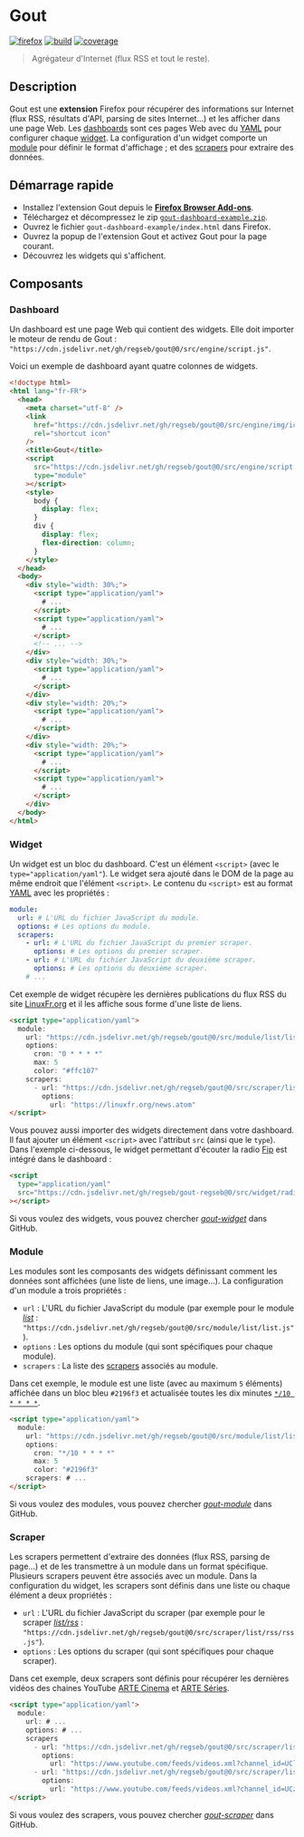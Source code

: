 # Gout

[![firefox][img-firefox]][link-firefox] [![build][img-build]][link-build]
[![coverage][img-coverage]][link-coverage]

> Agrégateur d'Internet (flux RSS et tout le reste).

## Description

Gout est une **extension** Firefox pour récupérer des informations sur Internet
(flux RSS, résultats d'API, parsing de sites Internet...) et les afficher dans
une page Web. Les [dashboards](#dashboard) sont ces pages Web avec du
[YAML](https://yaml.org/ "YAML Ain't Markup Language") pour configurer chaque
[widget](#widget). La configuration d'un widget comporte un [module](#module)
pour définir le format d'affichage ; et des [scrapers](#scraper) pour extraire
des données.

## Démarrage rapide

- Installez l'extension Gout depuis le [**Firefox Browser
  Add-ons**][link-firefox].
- Téléchargez et décompressez le zip
  [`gout-dashboard-example.zip`](examples/gout-dashboard-example.zip).
- Ouvrez le fichier `gout-dashboard-example/index.html` dans Firefox.
- Ouvrez la popup de l'extension Gout et activez Gout pour la page courant.
- Découvrez les widgets qui s'affichent.

## Composants

### Dashboard

Un dashboard est une page Web qui contient des widgets. Elle doit importer le
moteur de rendu de Gout :
`"https://cdn.jsdelivr.net/gh/regseb/gout@0/src/engine/script.js"`.

Voici un exemple de dashboard ayant quatre colonnes de widgets.

```html
<!doctype html>
<html lang="fr-FR">
  <head>
    <meta charset="utf-8" />
    <link
      href="https://cdn.jsdelivr.net/gh/regseb/gout@0/src/engine/img/icon.svg"
      rel="shortcut icon"
    />
    <title>Gout</title>
    <script
      src="https://cdn.jsdelivr.net/gh/regseb/gout@0/src/engine/script.js"
      type="module"
    ></script>
    <style>
      body {
        display: flex;
      }
      div {
        display: flex;
        flex-direction: column;
      }
    </style>
  </head>
  <body>
    <div style="width: 30%;">
      <script type="application/yaml">
        # ...
      </script>
      <script type="application/yaml">
        # ...
      </script>
      <!-- ... -->
    </div>
    <div style="width: 30%;">
      <script type="application/yaml">
        # ...
      </script>
    </div>
    <div style="width: 20%;">
      <script type="application/yaml">
        # ...
      </script>
    </div>
    <div style="width: 20%;">
      <script type="application/yaml">
        # ...
      </script>
      <script type="application/yaml">
        # ...
      </script>
    </div>
  </body>
</html>
```

### Widget

Un widget est un bloc du dashboard. C'est un élément `<script>` (avec le
`type="application/yaml"`). Le widget sera ajouté dans le DOM de la page au même
endroit que l'élément `<script>`. Le contenu du `<script>` est au format
[YAML](https://yaml.org/ "YAML Ain't Markup Language") avec les propriétés :

```yaml
module:
  url: # L'URL du fichier JavaScript du module.
  options: # Les options du module.
  scrapers:
    - url: # L'URL du fichier JavaScript du premier scraper.
      options: # Les options du premier scraper.
    - url: # L'URL du fichier JavaScript du deuxième scraper.
      options: # Les options du deuxième scraper.
    # ...
```

Cet exemple de widget récupère les dernières publications du flux RSS du site
[LinuxFr.org](https://linuxfr.org/) et il les affiche sous forme d'une liste de
liens.

```html
<script type="application/yaml">
  module:
    url: "https://cdn.jsdelivr.net/gh/regseb/gout@0/src/module/list/list.js"
    options:
      cron: "0 * * * *"
      max: 5
      color: "#ffc107"
    scrapers:
      - url: "https://cdn.jsdelivr.net/gh/regseb/gout@0/src/scraper/list/rss/rss.js"
        options:
          url: "https://linuxfr.org/news.atom"
</script>
```

Vous pouvez aussi importer des widgets directement dans votre dashboard. Il faut
ajouter un élément `<script>` avec l'attribut `src` (ainsi que le `type`). Dans
l'exemple ci-dessous, le widget permettant d'écouter la radio
[Fip](https://github.com/regseb/gout-regseb/tree/main/src/widget/radiofrance#readme)
est intégré dans le dashboard :

```html
<script
  type="application/yaml"
  src="https://cdn.jsdelivr.net/gh/regseb/gout-regseb@0/src/widget/radiofrance/fip.yaml"
></script>
```

Si vous voulez des widgets, vous pouvez chercher
[_gout-widget_](https://github.com/search?q=%22+gout-widget%22+language%3AMarkdown&type=Code&l=Markdown)
dans GitHub.

### Module

Les modules sont les composants des widgets définissant comment les données sont
affichées (une liste de liens, une image...). La configuration d'un module a
trois propriétés :

- `url` : L'URL du fichier JavaScript du module (par exemple pour le module
  [_list_](src/module/list#readme) :
  `"https://cdn.jsdelivr.net/gh/regseb/gout@0/src/module/list/list.js"`).
- `options` : Les options du module (qui sont spécifiques pour chaque module).
- `scrapers` : La liste des [scrapers](#scraper) associés au module.

Dans cet exemple, le module est une liste (avec au maximum `5` éléments)
affichée dans un bloc bleu `#2196f3` et actualisée toutes les dix minutes
[`*/10 * * * *`](https://crontab.guru/#*/10_*_*_*_*).

```html
<script type="application/yaml">
  module:
    url: "https://cdn.jsdelivr.net/gh/regseb/gout@0/src/module/list/list.js"
    options:
      cron: "*/10 * * * *"
      max: 5
      color: "#2196f3"
    scrapers: # ...
</script>
```

Si vous voulez des modules, vous pouvez chercher
[_gout-module_](https://github.com/search?q=%22+gout-module%22+language%3AMarkdown&type=Code&l=Markdown)
dans GitHub.

### Scraper

Les scrapers permettent d'extraire des données (flux RSS, parsing de page...) et
de les transmettre à un module dans un format spécifique. Plusieurs scrapers
peuvent être associés avec un module. Dans la configuration du widget, les
scrapers sont définis dans une liste ou chaque élément a deux propriétés :

- `url` : L'URL du fichier JavaScript du scraper (par exemple pour le scraper
  [_list/rss_](src/scraper/list/rss#readme) :
  `"https://cdn.jsdelivr.net/gh/regseb/gout@0/src/scraper/list/rss/rss.js"`).
- `options` : Les options du scraper (qui sont spécifiques pour chaque scraper).

Dans cet exemple, deux scrapers sont définis pour récupérer les dernières vidéos
des chaines YouTube [ARTE Cinema](https://www.youtube.com/@artecinemafr) et
[ARTE Séries](https://www.youtube.com/@arteseries).

```html
<script type="application/yaml">
  module:
    url: # ...
    options: # ...
    scrapers
      - url: "https://cdn.jsdelivr.net/gh/regseb/gout@0/src/scraper/list/rss/rss.js"
        options:
          url: "https://www.youtube.com/feeds/videos.xml?channel_id=UClo03hULFynpoX3w1Jv7fhw"
      - url: "https://cdn.jsdelivr.net/gh/regseb/gout@0/src/scraper/list/rss/rss.js"
        options:
          url: "https://www.youtube.com/feeds/videos.xml?channel_id=UCzaf-8cAEiXfynukcmV5MXw"
</script>
```

Si vous voulez des scrapers, vous pouvez chercher
[_gout-scraper_](https://github.com/search?q=%22+gout-scraper%22+language%3AMarkdown&type=Code&l=Markdown)
dans GitHub.

[img-firefox]:
  https://img.shields.io/amo/v/gout.svg?label=add-on&logo=firefox-browser&logoColor=whitesmoke
[img-build]:
  https://img.shields.io/github/actions/workflow/status/regseb/gout/ci.yml?branch=main&logo=github&logoColor=whitesmoke
[img-coverage]:
  https://img.shields.io/endpoint?label=coverage&url=https%3A%2F%2Fbadge-api.stryker-mutator.io%2Fgithub.com%2Fregseb%2Fgout%2Fmain
[link-firefox]: https://addons.mozilla.org/addon/gout/
[link-build]:
  https://github.com/regseb/gout/actions/workflows/ci.yml?query=branch%3Amain
[link-coverage]:
  https://dashboard.stryker-mutator.io/reports/github.com/regseb/gout/main
